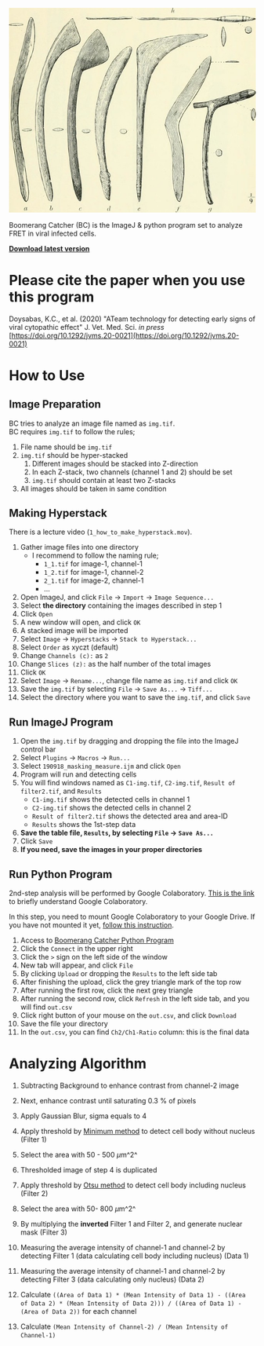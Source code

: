 ![](img/british_library_boomerang.jpg)

Boomerang Catcher (BC) is the ImageJ & python program set to analyze FRET in viral infected cells.

**[Download latest version](https://github.com/ishibaki/boomerang_catcher/releases/latest)**

# Please cite the paper when you use this program

Doysabas, K.C., et al. (2020) "ATeam technology for detecting early signs of viral cytopathic effect" J. Vet. Med. Sci. *in press* [https://doi.org/10.1292/jvms.20-0021](https://doi.org/10.1292/jvms.20-0021)

# How to Use

## Image Preparation

BC tries to analyze an image file named as `img.tif`.  
BC requires `img.tif` to follow the rules;

1. File name should be `img.tif`
2. `img.tif` should be hyper-stacked
    1. Different images should be stacked into Z-direction
    2. In each Z-stack, two channels (channel 1 and 2) should be set
    3. `img.tif` should contain at least two Z-stacks
3. All images should be taken in same condition

## Making Hyperstack

There is a lecture video (`1_how_to_make_hyperstack.mov`).

1. Gather image files into one directory
    - I recommend to follow the naming rule;
        - `1_1.tif` for image-1, channel-1
        - `1_2.tif` for image-1, channel-2
        - `2_1.tif` for image-2, channel-1
        - ...
2. Open ImageJ, and click `File` -> `Import` -> `Image Sequence...`
3. Select **the directory** containing the images described in step 1
4. Click `Open`
5. A new window will open, and click `OK`
6. A stacked image will be imported
7. Select `Image` -> `Hyperstacks` -> `Stack to Hyperstack...`
8. Select `Order` as xyczt (default)
9. Change `Channels (c):` as `2`
10. Change `Slices (z):` as the half number of the total images
11. Click `OK`
12. Select `Image` -> `Rename...`, change file name as `img.tif` and click `OK`
13. Save the `img.tif` by selecting `File` -> `Save As...` -> `Tiff...`
14. Select the directory where you want to save the `img.tif`, and click `Save`

## Run ImageJ Program

1. Open the `img.tif` by dragging and dropping the file into the ImageJ control bar
2. Select `Plugins` -> `Macros` -> `Run...`
3. Select `190918_masking_measure.ijm` and click `Open`
4. Program will run and detecting cells
5. You will find windows named as `C1-img.tif`, `C2-img.tif`, `Result of filter2.tif`, and `Results`
    - `C1-img.tif` shows the detected cells in channel 1
    - `C2-img.tif` shows the detected cells in channel 2
    - `Result of filter2.tif` shows the detected area and area-ID
    - `Results` shows the 1st-step data
6. **Save the table file, `Results`, by selecting `File` -> `Save As...`**
7. Click `Save`
8. **If you need, save the images in your proper directories**

## Run Python Program

2nd-step analysis will be performed by Google Colaboratory.
[This is the link](https://research.google.com/colaboratory/faq.html) to briefly understand Google Colaboratory.

In this step, you need to mount Google Colaboratory to your Google Drive.
If you have not mounted it yet, [follow this instruction](https://sites.google.com/site/muratalaboratory/home/colaboratory).

1. Access to [Boomerang Catcher Python Program](https://colab.research.google.com/drive/1JS3whBHoUTOepOhsDkoEsUR_E-5a_TVP)
2. Click the `Connect` in the upper right
3. Click the `>` sign on the left side of the window
4. New tab will appear, and click `File`
5. By clicking `Upload` or dropping the `Results` to the left side tab
6. After finishing the upload, click the grey triangle mark of the top row
7. After running the first row, click the next grey triangle
8. After running the second row, click `Refresh` in the left side tab, and you will find `out.csv`
9. Click right button of your mouse on the `out.csv`, and click `Download`
10. Save the file your directory
11. In the `out.csv`, you can find `Ch2/Ch1-Ratio` column: this is the final data

# Analyzing Algorithm

1. Subtracting Background to enhance contrast from channel-2 image
2. Next, enhance contrast until saturating 0.3 % of pixels
3. Apply Gaussian Blur, sigma equals to 4
4. Apply threshold by [Minimum method](https://www.ncbi.nlm.nih.gov/pubmed/5220765) to detect cell body without nucleus (Filter 1)
5. Select the area with 50 - 500 $\mu$m^2^
6. Thresholded image of step 4 is duplicated
7. Apply threshold by [Otsu method](http://ieeexplore.ieee.org/xpl/freeabs_all.jsp?&arnumber=4310076) to detect cell body including nucleus (Filter 2)
8. Select the area with 50- 800 $\mu$m^2^
8. By multiplying the **inverted** Filter 1 and Filter 2, and generate nuclear mask (Filter 3)

9. Measuring the average intensity of channel-1 and channel-2 by detecting Filter 1 (data calculating cell body including nucleus) (Data 1)
10. Measuring the average intensity of channel-1 and channel-2 by detecting Filter 3 (data calculating only nucleus) (Data 2)
11. Calculate `((Area of Data 1) * (Mean Intensity of Data 1) - ((Area of Data 2) * (Mean Intensity of Data 2))) / ((Area of Data 1) - (Area of Data 2))` for each channel
12. Calculate `(Mean Intensity of Channel-2) / (Mean Intensity of Channel-1)`

<!-- {{{ code
```
run("Split Channels");
selectWindow("C2-img.tif");
run("Duplicate...", "duplicate");
rename("filter1.tif");
run("Duplicate...", "duplicate");
rename("filter2.tif");
selectWindow("filter1.tif");
run("Subtract Background...", "rolling=50 stack");
run("Enhance Contrast...", "saturated=0.3 normalize equalize process_all");
run("Gaussian Blur...", "sigma=4 stack");
setAutoThreshold("Minimum dark");
run("Analyze Particles...", "size=50.00-500.00 show=Masks exclude clear add stack");
selectWindow("filter2.tif");
run("Subtract Background...", "rolling=50 stack");
run("Enhance Contrast...", "saturated=0.3 normalize equalize process_all");
run("Gaussian Blur...", "sigma=4 stack");
setAutoThreshold("Minimum dark");
run("Analyze Particles...", "size=50.00-800.00 show=Masks exclude clear include stack in_situ");
selectWindow("Mask of filter1.tif");
run("Invert",  "stack")
imageCalculator("Multiply create stack", "filter2.tif", "Mask of filter1.tif")
selectWindow("Result of filter2.tif")
setAutoThreshold("Otsu dark");
run("Analyze Particles...", "size=30-350 circularity=0.6-1.00 show=Masks exclude include add in_situ stack");
run("Set Measurements...", "area mean min centroid center perimeter fit shape stack display redirect=None decimal=8");
selectWindow("C1-img.tif");
roiManager("Measure");
selectWindow("C2-img.tif");
roiManager("Measure");
selectWindow("C1-img.tif");
imageCalculator("AND stack", "C1-img.tif","filter2.tif");
imageCalculator("Subtract stack", "C1-img.tif","Result of filter2.tif");
selectWindow("C2-img.tif");
imageCalculator("AND stack", "C2-img.tif","filter2.tif");
imageCalculator("Subtract stack", "C2-img.tif","Result of filter2.tif");
selectWindow("Mask of filter1.tif");
run("Close");
selectWindow("ROI Manager")
run("Close");
selectWindow("filter2.tif")
run("Close");
selectWindow("filter1.tif")
run("Close");
```

```python3
import pandas as pd
import numpy as np

df = pd.read_csv('Results.csv', index_col=0)
df_ch1 = df[df['Label'].str.startswith('C1')]
df_ch2 = df[df['Label'].str.startswith('C2')]
diff = np.array(df_ch1['Slice'].iloc[1:]) - np.array(df_ch1['Slice'].iloc[:-1])
delimiting_point = np.where(diff < 0)[0][0] + 1

df_ch1_cellbody = df_ch1.iloc[0:delimiting_point, :]
df_ch1_nuclear = df_ch1.iloc[delimiting_point:, :]
df_ch2_cellbody = df_ch2.iloc[0:delimiting_point, :]
df_ch2_nuclear = df_ch2.iloc[delimiting_point:, :]

for nuc_index in df_ch1_nuclear.index:
    x, y, z= df_ch1_nuclear.loc[nuc_index, ["X", "Y", "Slice"]]
    area_nuc, mean_nuc = df_ch1_nuclear.loc[nuc_index, ["Area", "Mean"]]
    same_slice = df_ch1_cellbody[df_ch1_cellbody["Slice"] == z]
    dx2 = np.square(same_slice["X"] - x)
    dy2 = np.square(same_slice["Y"] - y)
    coord_index = np.argmin(np.sqrt(dx2 + dy2))
    
    area_cell, mean_cell = df_ch1_cellbody.loc[coord_index, ["Area", "Mean"]]
    mean_cell = ((area_cell * mean_cell) - (area_nuc * mean_nuc))\
                /(area_cell - area_nuc)
    df_ch1_cellbody.loc[coord_index, "Mean"] = mean_cell
    df_ch1_cellbody.loc[coord_index, "Area"] = area_cell - area_nuc

for nuc_index in df_ch2_nuclear.index:
    x, y, z= df_ch2_nuclear.loc[nuc_index, ["X", "Y", "Slice"]]
    area_nuc, mean_nuc = df_ch2_nuclear.loc[nuc_index, ["Area", "Mean"]]
    same_slice = df_ch2_cellbody[df_ch2_cellbody["Slice"] == z]
    dx2 = np.square(same_slice["X"] - x)
    dy2 = np.square(same_slice["Y"] - y)
    coord_index = np.argmin(np.sqrt(dx2 + dy2))
    
    area_cell, mean_cell = df_ch2_cellbody.loc[coord_index, ["Area", "Mean"]]
    mean_cell = ((area_cell * mean_cell) - (area_nuc * mean_nuc))\
                /(area_cell - area_nuc)
    df_ch2_cellbody.loc[coord_index, "Mean"] = mean_cell
    df_ch2_cellbody.loc[coord_index, "Area"] = area_cell - area_nuc
    
ch2_ch1_ratio = np.array(df_ch2_cellbody["Mean"])\
                /np.array(df_ch1_cellbody["Mean"])

df_ch1_cellbody = df_ch1_cellbody.rename(columns={"Mean": "Ch1_Mean"})
df_ch1_cellbody["Ch2_Mean"] = np.array(df_ch2_cellbody["Mean"])
df_ch1_cellbody["Ch2/Ch1-Ratio"] = ch2_ch1_ratio

out = df_ch1_cellbody.loc[:, ['Label', 'Area', 'Ch1_Mean', 'Ch2_Mean',
                              'Ch2/Ch1-Ratio', 'Min', 'Max', 'X', 'Y',
                              'XM', 'YM', 'Perim.', 'Major', 'Minor', ' Angle',
                              'Circ.', 'Slice', 'AR', 'Round', 'Solidity']]

out.to_csv("out.csv")
```
}}} -->

<!-- vim: set foldmethod=marker : -->

